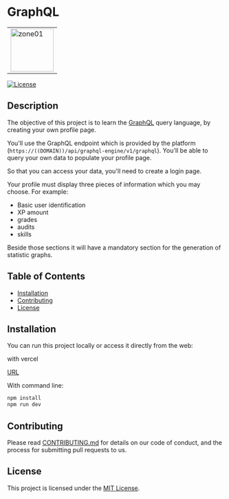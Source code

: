 # GraphQL

<table align="center" border="0">
  <tr>
    <td><a href="https://imgbb.com/"><img src="https://i.ibb.co/tL6SpfD/zone01.png" alt="zone01" border="0" width="100px"></a></td>
   </tr>
</table>

[![License](https://img.shields.io/badge/license-MIT-blue.svg)](LICENSE)

## Description

The objective of this project is to learn the [GraphQL](https://graphql.org/) query language, by creating your own profile page.

You'll use the GraphQL endpoint which is provided by the platform (`https://((DOMAIN))/api/graphql-engine/v1/graphql`). You'll be able to query your own data to populate your profile page.

So that you can access your data, you'll need to create a login page.

Your profile must display three pieces of information which you may choose. For example:

- Basic user identification
- XP amount
- grades
- audits
- skills

Beside those sections it will have a mandatory section for the generation of statistic graphs.

## Table of Contents

- [Installation](#installation)
- [Contributing](#contributing)
- [License](#license)

## Installation

You can run this project locally or access it directly from the web:

with vercel

[URL](https://graphql-coral.vercel.app/)

With command line:

```bash
npm install
npm run dev
```

## Contributing

Please read [CONTRIBUTING.md](CONTRIBUTING.md) for details on our code of conduct, and the process for submitting pull requests to us.

## License

This project is licensed under the [MIT License](LICENSE).
